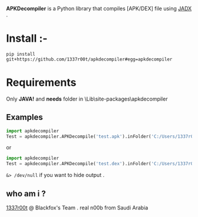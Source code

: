 ﻿**APKDecompiler** is a Python library that compiles [APK/DEX] file using [JADX](https://github.com/skylot/jadx) .

# Install :-
`pip install git+https://github.com/1337r00t/apkdecompiler#egg=apkdecompiler`

# Requirements

Only **JAVA!** and **needs** folder in \Lib\site-packages\apkdecompiler

## Examples

```python
import apkdecompiler
Test = apkdecompiler.APKDecompile('test.apk').inFolder('C:/Users/1337r00t/null/apks/')
```
or
```python
import apkdecompiler
Test = apkdecompiler.APKDecompile('test.dex').inFolder('C:/Users/1337r00t/null/apks/')
```

`&> /dev/null` if you want to hide output .

## who am i ?

[1337r00t](https://1337r00t.me/) @ Blackfox's Team .
real n00b from Saudi Arabia
